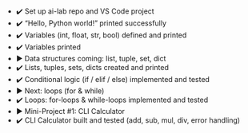 - ✔️ Set up ai-lab repo and VS Code project
- ✔️ “Hello, Python world!” printed successfully
- ✔️ Variables (int, float, str, bool) defined and printed
- ✔️ Variables printed
- ▶️ Data structures coming: list, tuple, set, dict
- ✔️ Lists, tuples, sets, dicts created and printed
- ✔️ Conditional logic (if / elif / else) implemented and tested
- ▶️ Next: loops (for & while)
- ✔️ Loops: for-loops & while-loops implemented and tested
- ▶️ Mini-Project #1: CLI Calculator
- ✔️ CLI Calculator built and tested (add, sub, mul, div, error handling)